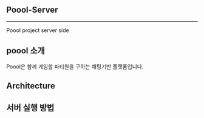 
## Poool-Server
---------------
Poool project server side

## poool 소개
Poool은 함께 게임할 파티원을 구하는 채팅기반 플랫폼입니다.

## Architecture

## 서버 실행 방법

